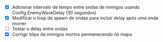 - [x] Adicionar intervalo de tempo entre ondas de inimigos usando Config.EnemyWaveDelay (30 segundos)
- [x] Modificar o loop de spawn de ondas para incluir delay após uma onda morrer
- [ ] Testar o delay entre ondas
- [x] Corrigir blips de inimigos mortos permanecendo no mapa
